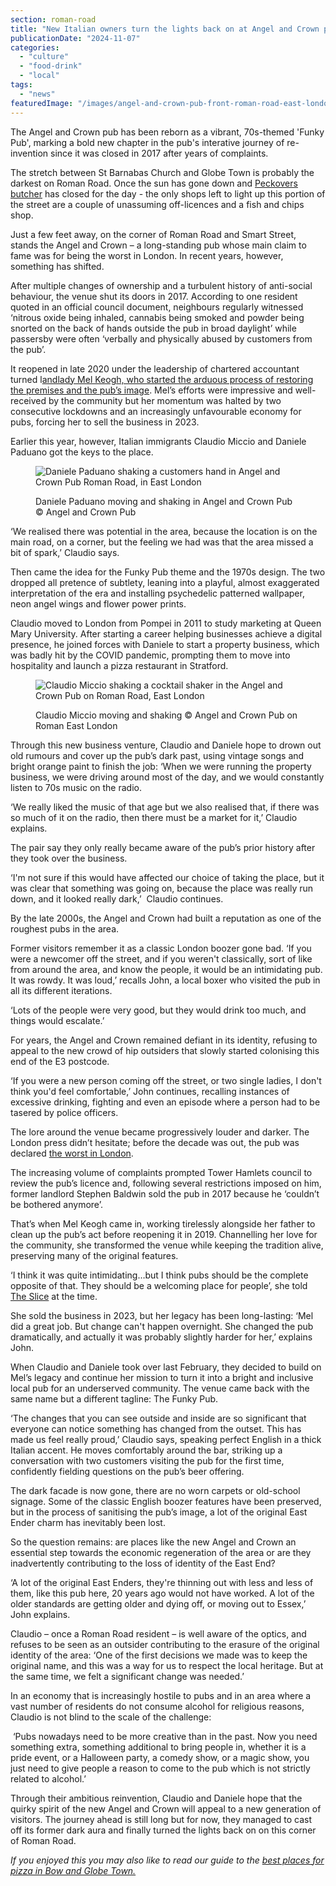 ```yaml
---
section: roman-road
title: "New Italian owners turn the lights back on at Angel and Crown pub revealing a bold new theme"
publicationDate: "2024-11-07"
categories: 
  - "culture"
  - "food-drink"
  - "local"
tags: 
  - "news"
featuredImage: "/images/angel-and-crown-pub-front-roman-road-east-london.jpg"
---
```


The Angel and Crown pub has been reborn as a vibrant, 70s-themed 'Funky Pub', marking a bold new chapter in the pub's interative journey of re-invention since it was closed in 2017 after years of complaints.

The stretch between St Barnabas Church and Globe Town is probably the darkest on Roman Road. Once the sun has gone down and [Peckovers butcher](https://romanroadlondon.com/peckover-butchers-roman-road-interview/) has closed for the day - the only shops left to light up this portion of the street are a couple of unassuming off-licences and a fish and chips shop.

Just a few feet away, on the corner of Roman Road and Smart Street, stands the Angel and Crown – a long-standing pub whose main claim to fame was for being the worst in London. In recent years, however, something has shifted. 

After multiple changes of ownership and a turbulent history of anti-social behaviour, the venue shut its doors in 2017. According to one resident quoted in an official council document, neighbours regularly witnessed ‘nitrous oxide being inhaled, cannabis being smoked and powder being snorted on the back of hands outside the pub in broad daylight’ while passersby were often ‘verbally and physically abused by customers from the pub’. 

It reopened in late 2020 under the leadership of chartered accountant turned l[andlady Mel Keogh, who started the arduous process of restoring the premises and the pub’s image](https://romanroadlondon.com/angel-and-crown-globe-town-reopens/). Mel’s efforts were impressive and well-received by the community but her momentum was halted by two consecutive lockdowns and an increasingly unfavourable economy for pubs, forcing her to sell the business in 2023. 

Earlier this year, however, Italian immigrants Claudio Miccio and Daniele Paduano got the keys to the place.

<figure>

![Daniele Paduano shaking a customers hand in Angel and Crown Pub Roman Road, in East London](/images/Daniele-Paduano-Angel-and-Crown-Pub-East-London.jpg)

<figcaption>

Daniele Paduano moving and shaking in Angel and Crown Pub © Angel and Crown Pub

</figcaption>

</figure>

‘We realised there was potential in the area, because the location is on the main road, on a corner, but the feeling we had was that the area missed a bit of spark,’ Claudio says.

Then came the idea for the Funky Pub theme and the 1970s design. The two dropped all pretence of subtlety, leaning into a playful, almost exaggerated interpretation of the era and installing psychedelic patterned wallpaper, neon angel wings and flower power prints.

Claudio moved to London from Pompei in 2011 to study marketing at Queen Mary University. After starting a career helping businesses achieve a digital presence, he joined forces with Daniele to start a property business, which was badly hit by the COVID pandemic, prompting them to move into hospitality and launch a pizza restaurant in Stratford. 

<figure>

![Claudio Miccio shaking a cocktail shaker in the Angel and Crown Pub on Roman Road, East London](/images/Claudio-Miccio-Angel-and-Crown-Pub-Roman-Road-East-London.jpg)

<figcaption>

Claudio Miccio moving and shaking © Angel and Crown Pub on Roman East London

</figcaption>

</figure>

Through this new business venture, Claudio and Daniele hope to drown out old rumours and cover up the pub’s dark past, using vintage songs and bright orange paint to finish the job: ‘When we were running the property business, we were driving around most of the day, and we would constantly listen to 70s music on the radio. 

‘We really liked the music of that age but we also realised that, if there was so much of it on the radio, then there must be a market for it,’ Claudio explains.  

The pair say they only really became aware of the pub’s prior history after they took over the business.

‘I'm not sure if this would have affected our choice of taking the place, but it was clear that something was going on, because the place was really run down, and it looked really dark,’  Claudio continues.

By the late 2000s, the Angel and Crown had built a reputation as one of the roughest pubs in the area.

Former visitors remember it as a classic London boozer gone bad. ‘If you were a newcomer off the street, and if you weren't classically, sort of like from around the area, and know the people, it would be an intimidating pub. It was rowdy. It was loud,’ recalls John, a local boxer who visited the pub in all its different iterations. 

‘Lots of the people were very good, but they would drink too much, and things would escalate.’ 

For years, the Angel and Crown remained defiant in its identity, refusing to appeal to the new crowd of hip outsiders that slowly started colonising this end of the E3 postcode.

‘If you were a new person coming off the street, or two single ladies, I don't think you'd feel comfortable,’ John continues, recalling instances of excessive drinking, fighting and even an episode where a person had to be tasered by police officers. 

The lore around the venue became progressively louder and darker. The London press didn’t hesitate; before the decade was out, the pub was declared [the worst in London](https://www.eastlondonadvertiser.co.uk/news/20957912.worst-pub-london-reopen-year-closed/).

The increasing volume of complaints prompted Tower Hamlets council to review the pub’s licence and, following several restrictions imposed on him, former landlord Stephen Baldwin sold the pub in 2017 because he ‘couldn’t be bothered anymore’. 

That’s when Mel Keogh came in, working tirelessly alongside her father to clean up the pub’s act before reopening it in 2019. Channelling her love for the community, she transformed the venue while keeping the tradition alive, preserving many of the original features. 

‘I think it was quite intimidating…but I think pubs should be the complete opposite of that. They should be a welcoming place for people’, she told [The Slice](https://romanroadlondon.com/angel-and-crown-globe-town-reopens/) at the time. 

She sold the business in 2023, but her legacy has been long-lasting: ‘Mel did a great job. But change can't happen overnight. She changed the pub dramatically, and actually it was probably slightly harder for her,’ explains John.

When Claudio and Daniele took over last February, they decided to build on Mel’s legacy and continue her mission to turn it into a bright and inclusive local pub for an underserved community. The venue came back with the same name but a different tagline: The Funky Pub. 

‘The changes that you can see outside and inside are so significant that everyone can notice something has changed from the outset. This has made us feel really proud,’ Claudio says, speaking perfect English in a thick Italian accent. He moves comfortably around the bar, striking up a conversation with two customers visiting the pub for the first time, confidently fielding questions on the pub’s beer offering. 

The dark facade is now gone, there are no worn carpets or old-school signage. Some of the classic English boozer features have been preserved, but in the process of sanitising the pub’s image, a lot of the original East Ender charm has inevitably been lost. 

So the question remains: are places like the new Angel and Crown an essential step towards the economic regeneration of the area or are they inadvertently contributing to the loss of identity of the East End?

‘A lot of the original East Enders, they're thinning out with less and less of them, like this pub here, 20 years ago would not have worked. A lot of the older standards are getting older and dying off, or moving out to Essex,’ John explains.

Claudio – once a Roman Road resident – is well aware of the optics, and refuses to be seen as an outsider contributing to the erasure of the original identity of the area: ‘One of the first decisions we made was to keep the original name, and this was a way for us to respect the local heritage. But at the same time, we felt a significant change was needed.’

In an economy that is increasingly hostile to pubs and in an area where a vast number of residents do not consume alcohol for religious reasons, Claudio is not blind to the scale of the challenge:

 ‘Pubs nowadays need to be more creative than in the past. Now you need something extra, something additional to bring people in, whether it is a pride event, or a Halloween party, a comedy show, or a magic show, you just need to give people a reason to come to the pub which is not strictly related to alcohol.’

Through their ambitious reinvention, Claudio and Daniele hope that the quirky spirit of the new Angel and Crown will appeal to a new generation of visitors. The journey ahead is still long but for now, they managed to cast off its former dark aura and finally turned the lights back on on this corner of Roman Road.

_If you enjoyed this you may also like to read our guide to the [best places for pizza in Bow and Globe Town.](https://romanroadlondon.com/best-pizza-bow-globe-town/)_
